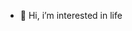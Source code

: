 
- 👀 Hi, i’m interested in life


<!---
andersonseara/andersonseara is a ✨ special ✨ repository because its `README.md` (this file) appears on your GitHub profile.
You can click the Preview link to take a look at your changes.
--->
